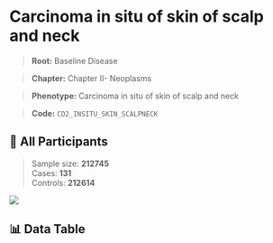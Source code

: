 # Carcinoma in situ of skin of scalp and neck

> **Root:** Baseline Disease  

> **Chapter:** Chapter II- Neoplasms  

> **Phenotype:** Carcinoma in situ of skin of scalp and neck  

> **Code:** `CD2_INSITU_SKIN_SCALPNECK`

## 🧪 All Participants  
> Sample size: **212745**  
> Cases: **131**  
> Controls: **212614**
<img src="/Sensitive/Figures/ALL/Incidence/CD2_INSITU_SKIN_SCALPNECK.png"/>

## 📊 Data Table
<CsvTableMRF src="/Sensitive/Data/ALL/Incidence/COX_CD2_INSITU_SKIN_SCALPNECK.csv"/>

